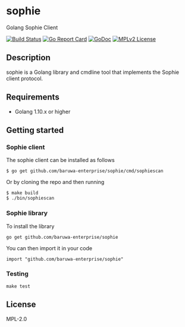 # sophie

Golang Sophie Client

[![Build Status](https://travis-ci.org/baruwa-enterprise/sophie.svg?branch=master)](https://travis-ci.org/baruwa-enterprise/sophie)
[![Go Report Card](https://goreportcard.com/badge/github.com/baruwa-enterprise/sophie)](https://goreportcard.com/report/github.com/baruwa-enterprise/sophie)
[![GoDoc](https://godoc.org/github.com/baruwa-enterprise/sophie?status.svg)](https://godoc.org/github.com/baruwa-enterprise/sophie)
[![MPLv2 License](https://img.shields.io/badge/license-MPLv2-blue.svg?style=flat-square)](https://www.mozilla.org/MPL/2.0/)

## Description

sophie is a Golang library and cmdline tool that implements the
Sophie client protocol.

## Requirements

* Golang 1.10.x or higher

## Getting started

### Sophie client

The sophie client can be installed as follows

```console
$ go get github.com/baruwa-enterprise/sophie/cmd/sophiescan
```

Or by cloning the repo and then running

```console
$ make build
$ ./bin/sophiescan
```

### Sophie library

To install the library

```console
go get github.com/baruwa-enterprise/sophie
```

You can then import it in your code

```golang
import "github.com/baruwa-enterprise/sophie"
```

### Testing

``make test``

## License

MPL-2.0
